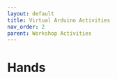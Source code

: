 ```yaml
---
layout: default
title: Virtual Arduino Activities
nav_order: 2
parent: Workshop Activities
---
```

# Hands
